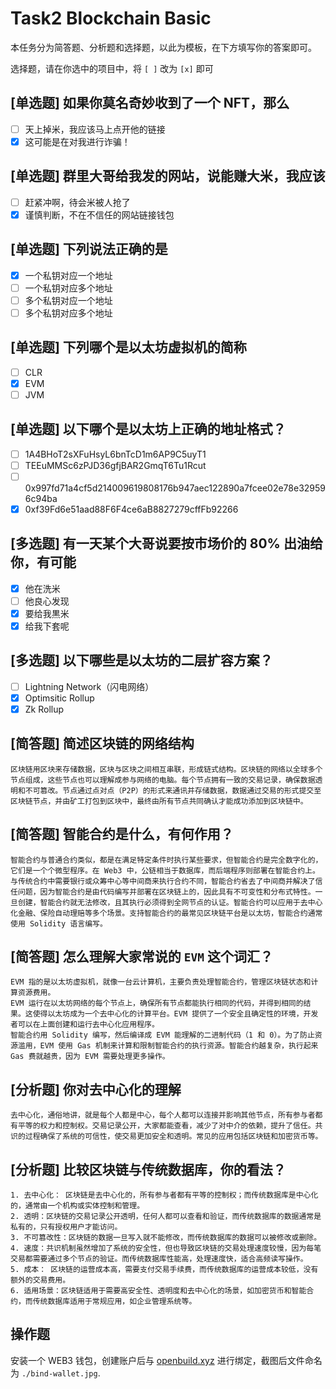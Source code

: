 # Task2 Blockchain Basic

本任务分为简答题、分析题和选择题，以此为模板，在下方填写你的答案即可。

选择题，请在你选中的项目中，将 `[ ]` 改为 `[x]` 即可

## [单选题] 如果你莫名奇妙收到了一个 NFT，那么

- [ ] 天上掉米，我应该马上点开他的链接
- [x] 这可能是在对我进行诈骗！

## [单选题] 群里大哥给我发的网站，说能赚大米，我应该

- [ ] 赶紧冲啊，待会米被人抢了
- [x] 谨慎判断，不在不信任的网站链接钱包

## [单选题] 下列说法正确的是

- [x] 一个私钥对应一个地址
- [ ] 一个私钥对应多个地址
- [ ] 多个私钥对应一个地址
- [ ] 多个私钥对应多个地址

## [单选题] 下列哪个是以太坊虚拟机的简称

- [ ] CLR
- [x] EVM
- [ ] JVM

## [单选题] 以下哪个是以太坊上正确的地址格式？

- [ ] 1A4BHoT2sXFuHsyL6bnTcD1m6AP9C5uyT1
- [ ] TEEuMMSc6zPJD36gfjBAR2GmqT6Tu1Rcut
- [ ] 0x997fd71a4cf5d214009619808176b947aec122890a7fcee02e78e329596c94ba
- [x] 0xf39Fd6e51aad88F6F4ce6aB8827279cffFb92266

## [多选题] 有一天某个大哥说要按市场价的 80% 出油给你，有可能

- [x] 他在洗米
- [ ] 他良心发现
- [x] 要给我黒米
- [x] 给我下套呢

## [多选题] 以下哪些是以太坊的二层扩容方案？

- [ ] Lightning Network（闪电网络）
- [x] Optimsitic Rollup
- [x] Zk Rollup

## [简答题] 简述区块链的网络结构

```
区块链用区块来存储数据，区块与区块之间相互串联，形成链式结构。区块链的网络以全球多个节点组成，这些节点也可以理解成参与网络的电脑。每个节点拥有一致的交易记录，确保数据透明和不可篡改。节点通过点对点（P2P）的形式来通讯并存储数据，数据通过交易的形式提交至区块链节点，并由矿工打包到区块中，最终由所有节点共同确认才能成功添加到区块链中。
```

## [简答题] 智能合约是什么，有何作用？

```
智能合约与普通合约类似，都是在满足特定条件时执行某些要求，但智能合约是完全数字化的，它们是一个个微型程序。在 Web3 中，公链相当于数据库，而后端程序则部署在智能合约上。与传统合约中需要银行或众筹中心等中间商来执行合约不同，智能合约省去了中间商并解决了信任问题，因为智能合约是由代码编写并部署在区块链上的，因此具有不可变性和分布式特性。一旦创建，智能合约就无法修改，且其执行必须得到全网节点的认证。智能合约可以应用于去中心化金融、保险自动理赔等多个场景。支持智能合约的最常见区块链平台是以太坊，智能合约通常使用 Solidity 语言编写。
```

## [简答题] 怎么理解大家常说的 `EVM` 这个词汇？

```
EVM 指的是以太坊虚拟机，就像一台云计算机，主要负责处理智能合约，管理区块链状态和计算资源费用。
EVM 运行在以太坊网络的每个节点上，确保所有节点都能执行相同的代码，并得到相同的结果。这使得以太坊成为一个去中心化的计算平台。EVM 提供了一个安全且确定性的环境，开发者可以在上面创建和运行去中心化应用程序。
智能合约用 Solidity 编写，然后编译成 EVM 能理解的二进制代码（1 和 0）。为了防止资源滥用，EVM 使用 Gas 机制来计算和限制智能合约的执行资源。智能合约越复杂，执行起来 Gas 费就越贵，因为 EVM 需要处理更多操作。
```

## [分析题] 你对去中心化的理解

```
去中心化，通俗地讲，就是每个人都是中心，每个人都可以连接并影响其他节点，所有参与者都有平等的权力和控制权。交易记录公开，大家都能查看，减少了对中介的依赖，提升了信任。共识的过程确保了系统的可信性，使交易更加安全和透明。常见的应用包括区块链和加密货币等。
```

## [分析题] 比较区块链与传统数据库，你的看法？

```
1. 去中心化： 区块链是去中心化的，所有参与者都有平等的控制权；而传统数据库是中心化的，通常由一个机构或实体控制和管理。
2. 透明：区块链的交易记录公开透明，任何人都可以查看和验证，而传统数据库的数据通常是私有的，只有授权用户才能访问。
3. 不可篡改性：区块链的数据一旦写入就不能修改，而传统数据库的数据可以被修改或删除。
4. 速度：共识机制虽然增加了系统的安全性，但也导致区块链的交易处理速度较慢，因为每笔交易都需要通过多个节点的验证。而传统数据库性能高，处理速度快，适合高频读写操作。
5. 成本： 区块链的运营成本高，需要支付交易手续费，而传统数据库的运营成本较低，没有额外的交易费用。
6. 适用场景：区块链适用于需要高安全性、透明度和去中心化的场景，如加密货币和智能合约，而传统数据库适用于常规应用，如企业管理系统等。
```

## 操作题

安装一个 WEB3 钱包，创建账户后与 [openbuild.xyz](https://openbuild.xyz/profile) 进行绑定，截图后文件命名为 `./bind-wallet.jpg`.
